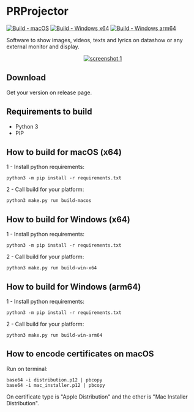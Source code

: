 # PRProjector

[![Build - macOS](https://github.com/paulocoutinhox/prprojector/actions/workflows/macos.yml/badge.svg?branch=master)](https://github.com/paulocoutinhox/prprojector/actions/workflows/macos.yml)
[![Build - Windows x64](https://github.com/paulocoutinhox/prprojector/actions/workflows/win-x64.yml/badge.svg?branch=master)](https://github.com/paulocoutinhox/prprojector/actions/workflows/win-x64.yml)
[![Build - Windows arm64](https://github.com/paulocoutinhox/prprojector/actions/workflows/win-arm64.yml/badge.svg?branch=master)](https://github.com/paulocoutinhox/prprojector/actions/workflows/win-arm64.yml)

Software to show images, videos, texts and lyrics on datashow or any external monitor and display.

<p align="center"><a href="https://github.com/paulocoutinhox/prprojector" target="_blank" rel="noopener noreferrer"><img src="extras/screenshots/screenshot1.png" alt="screenshot 1"></a></p>

## Download

Get your version on release page.

## Requirements to build

- Python 3
- PIP

## How to build for macOS (x64)

1 - Install python requirements:

```
python3 -m pip install -r requirements.txt
```

2 - Call build for your platform:

```
python3 make.py run build-macos
```

## How to build for Windows (x64)

1 - Install python requirements:

```
python3 -m pip install -r requirements.txt
```

2 - Call build for your platform:

```
python3 make.py run build-win-x64
```

## How to build for Windows (arm64)

1 - Install python requirements:

```
python3 -m pip install -r requirements.txt
```

2 - Call build for your platform:

```
python3 make.py run build-win-arm64
```

## How to encode certificates on macOS

Run on terminal:

```
base64 -i distribution.p12 | pbcopy
base64 -i mac_installer.p12 | pbcopy
```

On certificate type is "Apple Distribution" and the other is "Mac Installer Distribution".
